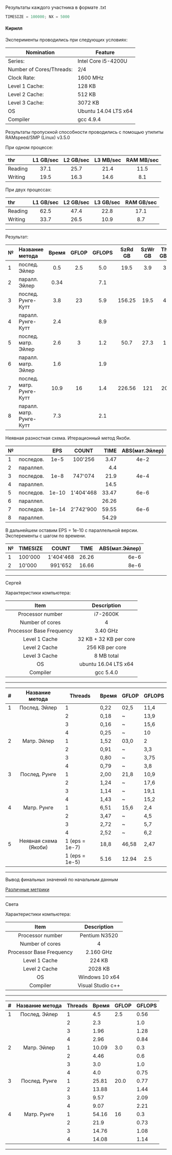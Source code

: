 Результаты каждого участника в формате .txt

```c
TIMESIZE = 100000; NX = 5000
```

#### Кирилл

Эксперименты проводились при следующих условиях: 

Nomination              |Feature
------------------------|------------------------
Series:                 |   Intel Core i5-4200U
Number of Cores/Threads:|    2/4
Clock Rate:             |    1600 MHz
Level 1 Cache:          |    128 KB
Level 2 Cache:          |    512 KB
Level 3 Cache:          |    3072 KB
OS                      | Ubuntu 14.04 LTS x64
Compiler                | gcc 4.9.4

Результаты пропускной способности проводились с помощью утилиты RAMspeed/SMP (Linux) v3.5.0

При одном процессе:

thr             | L1 GB/sec  | L2 GB/sec | L3 MB/sec | RAM MB/sec|
:---------------|:----------:|:---------:|:---------:|:---------:|
Reading         | 37.1       | 25.7      | 21.4      | 11.5      |
Writing         |  19.5      | 16.3      | 14.6      | 8.1       |

При двух процессах:

thr             | L1 GB/sec  | L2 GB/sec | L3 GB/sec | RAM GB/sec |
:---------------|:----------:|:---------:|:---------:|:----------:|
Reading         |  62.5      | 47.4      | 22.8      | 17.1       |
Writing         |  33.7      | 26.5      | 10.9      | 8.7        |

---

Результат:
                   
             
 № |        Название метода         | Время  |GFLOP |GFLOPS|SzRd  GB    |SzWr  GB  | ThrRd GB/sec | ThrWr GB/sec|
---|:-------------------------------|:------:|:----:|:----:|:----------:|:--------:|:------------:|:-----------:|
 1 |        послед. Эйлер           |0.5     | 2.5  |5.0   |19.5        |3.9       |39.0          |7.8          |
 2 |        паралл. Эйлер           |0.34    |      |7.1   |            |          |              |             |
 3 |      послед. Рунге-Кутт        |3.8     | 23   |5.9   |156.25      |19.5      |41.1          |5.13         |
 4 |      паралл. Рунге-Кутт        |2.4     |      |8.9   |            |          |              |             |
 5 |      послед. матр. Эйлер       |2.6     |3     |1.2   |50.7        | 27.3     | 19.5         |10.5         |
 6 |      паралл. матр. Эйлер       |1.6     |      |1.9   |            |          |              |             |
 7 |     послед. матр. Рунге-Кутт   |10.9    |16    |1.4   |226.56      |121       |20.78         |1.9          |
 8 |     паралл. матр. Рунге-Кутт   |7.3     |      |2.1   |            |          |              |             |
 
 
 Неявная разностная схема. Итерационный метод Якоби. 
 
 
  № |               | EPS    | COUNT    | TIME   | ABS(мат.Эйлер)  | 
 ---|:--------------|:------:|:--------:|-------:|:---------------:|
  1 |   последов.   | 1e-5   |100'256   | 3.47   | 4e-2            |
  2 |   параллел.   |        |          | 4.4    |                 |
  3 |   последов.   | 1e-8   |747'074   | 21.9   | 4e-4            |
  4 |   параллел.   |        |          | 14.5   |                 |
  5 |   последов.   | 1e-10  |1'404'468 | 33.47  | 6e-6            |
  6 |   параллел.   |        |          | 26.26  |                 |
  7 |   последов.   | 1e-14  |2'742'900 | 59.55  | 6e-6            |
  8 |   параллел.   |        |          | 54.29  |                 |
  
В дальнейшем оставим EPS = 1e-10 с параллельной версии. Эксперементы с шагом по времени.

  № |    TIMESIZE   | COUNT    | TIME   | ABS(мат.Эйлер)  | 
 ---|:--------------|:--------:|:------:|----------------:|
  1 |   100'000     |1'404'468 | 26.26  | 6e-6            |
  2 |   10'000      |991'652   | 16.66  | 8e-6            |


___

Сергей

Характеристики компьютера:

|           Item           |       Description      |
|:------------------------:|:----------------------:|
|     Processor number     |        i7-2600K        |
|      Number of cores     |            4           |
| Processor Base Frequency |        3.40 GHz        |
|       Level 1 Cache      | 32 KB + 32 KB per core |
|       Level 2 Cache      |     256 KB per core    |
|       Level 3 Cache      |       8 MB total       |
|            OS            |  ubuntu 16.04 LTS x64  |
|         Compiler         |        gcc 5.4.0       |
---
| # |    Название метода    | Threads        | Время | GFLOP | GFLOPS |
|:-:|:---------------------:|----------------|-------|-------|--------|
| 1 |     Послед. Эйлер     | 1              | 0,22  | 02,5  | 11,4   |
|   |                       | 2              | 0,18  | ~     | 13,9   |
|   |                       | 3              | 0,16  | ~     | 15,6   |
|   |                       | 4              | 0,25  | ~     | 10     |
| 2 |      Матр. Эйлер      | 1              | 1,52  | 03,0  | 2      |
|   |                       | 2              | 0,91  | ~     | 3,3    |
|   |                       | 3              | 0,80  | ~     | 3,75   |
|   |                       | 4              | 0,79  | ~     | 3,8    |
| 3 |     Послед. Рунге     | 1              | 2,00  | 21,8  | 10,9   |
|   |                       | 2              | 1,24  | ~     | 17,6   |
|   |                       | 3              | 1,14  | ~     | 19,1   |
|   |                       | 4              | 1,43  | ~     | 15,2   |
| 4 |      Матр. Рунге      | 1              | 6,51  | 15,6  | 2,4    |
|   |                       | 2              | 3,47  | ~     | 4,5    |
|   |                       | 3              | 2,72  | ~     | 5,7    |
|   |                       | 4              | 2,52  | ~     | 6,2    |
| 5 | Неявная схема (Якоби) | 1 (eps = 1e-7) | 18,8  | 46,58 | 2,47   |
|   |                       | 1 (eps = 1e-5) | 5.16  | 12.94 | 2.5    |
---
Вывод финальных значений по начальным данным

[Различные метрики](https://habrahabr.ru/post/101338/)

___

Света

Характеристики компьютера:

|           Item           |       Description      |
|:------------------------:|:----------------------:|
|     Processor number     |     Pentium N3520      |
|      Number of cores     |            4           |
| Processor Base Frequency |        2.160 GHz       |
|       Level 1 Cache      |          224 KB        |
|       Level 2 Cache      |         2028 KB        |
|            OS            |    Windows 10 x64      |
|         Compiler         |    Visual Studio c++   |

---
| # |    Название метода    | Threads       | Время | GFLOP | GFLOPS |
|:-:|:---------------------:|---------------|-------|-------|--------|
| 1 |     Послед. Эйлер     |     1         | 4.5   | 2.5   | 0.56   |
|   |              		    |     2         | 2.3   |       | 1.0    |
|   |                       |     3         | 1.96  |       | 1.28   |
|   |                       |     4         | 2.96  |       | 0.84   |
| 2 |      Матр. Эйлер      |     1         | 10.09 | 3.0   | 0.3    |
|   |              		    |     2         | 4.46  |       | 0.6    |
|   |              		    |     3         | 3.0   |       | 1.0    |
|   |              		    |     4         | 4.0   |       | 0.75   |
| 3 |     Послед. Рунге     |     1         | 25.81 | 20.0  | 0.77   |
|   |              		    |     2         | 13.88 |       | 1.44   |
|   |              		    |     3         | 9.57  |       | 2.09   |
|   |              		    |     4         | 9.07  |       | 2.21   |
| 4 |      Матр. Рунге      |     1         | 54.16 | 16    | 0.3    |
|   |              		    |     2         | 21.9  |       | 0.73   |
|   |              		    |     3         | 14.76 |       | 1.08   |
|   |              		    |     4         | 14.08 |       | 1.14   |
---